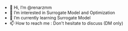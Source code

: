 - 👋 Hi, I’m @renarzmm
- 👀 I’m interested in Surrogate Model and Optimization
- 🌱 I’m currently learning Surrogate Model
- 📫 How to reach me : Don't hesitate to discuss (DM only)

<!---
renarzmm/renarzmm is a ✨ special ✨ repository because its `README.md` (this file) appears on your GitHub profile.
You can click the Preview link to take a look at your changes.
--->
